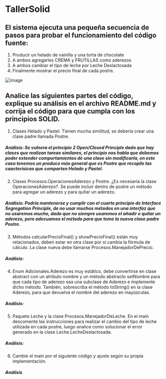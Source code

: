 # TallerSolid


## El sistema ejecuta una pequeña secuencia de pasos para probar el funcionamiento del código fuente:
 1.	Producir un helado de vainilla y una torta de chocolate
 2.	A ambos agregarles CREMA y FRUTILLAS como aderezos 
 3.	A ambos cambiar el tipo de leche por Leche Deslactosada
 4.	Finalmente mostrar el precio final de cada postre.

![image](https://user-images.githubusercontent.com/35089326/172727233-262ec06e-f3a0-448f-8b16-9bf38336f1fc.png)


## Analice las siguientes partes del código, explique su análisis en el archivo README.md y corrija el código para que cumpla con los principios SOLID.
 1.	Clases Helado y Pastel. Tienen mucha similitud, se debería crear una clase padre llamada Postre.
 
  ##### Análisis: Se vulnera el principio 2 Open/Closed Principle dado que hay clases que realizan tareas similares, el principio nos habla que debemos poder extender comportamientos de una clase sin modificarla, en este caso tenemos un produco más general que es Postre que recopile las caacterísicas que comparten Helado y Pastel.
  
2.	Clases Procesos.OperacionesAderezo y Postre. ¿Es necesaria la clase OperacionesAderezo?. Se puede incluir dentro de postre un método para agregar un aderezo y para quitar un aderezo.

   ##### Análisis: Podria mantenerse y cumplir con el cuarto principio de Interface Segregation Principle, de no usar muchos métodos en una interfaz que no usaremos mucho, dado que no siempre usaremos el añadir o quitar un aderezo, pero adecuamos el método para que tome la nueva clase padre Postre.

 3.	Métodos calcularPrecioFinal() y  showPrecioFinal() están muy relacionados, deben estar en otra clase por si cambia la fórmula de cálculo. La clase nueva debe llamarse Procesos.ManejadorDePrecio.

  ##### Análisis: 

 4.	Enum Adicionales.Aderezo es muy estático, debe convertirse en clase abstract con un atributo nombre y un método abstracto setNombre para que cada tipo de aderezo sea una subclase de Aderezo e implemente dicho método. También, sobrescriba el método toString() en la clase Aderezo, para que devuelva el nombre del aderezo en mayúsculas.

  ##### Análisis:

 5.	Paquete Leche y la clase Procesos.ManejadorDeLeche. En el main descomente las instrucciones para realizar el cambio del tipo de leche utilizada en cada postre, luego analice como solucionar el error generado en la clase Leche.LecheDeslactosada.

   ##### Análisis:
    
 6.	Cambie el main por el siguiente código y ajuste según su propia implementación.
 
 #####   Análisis
